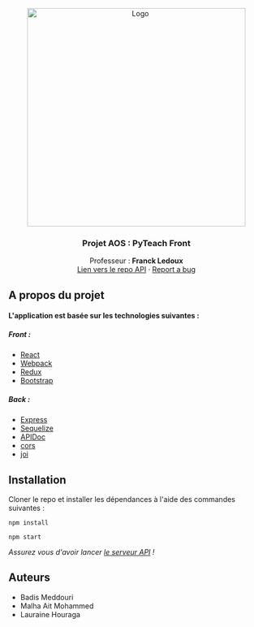 <p align="center">
  <a href="https://github.com/meddouribadis/pyteach-front">
    <img src="https://ammib2018.sciencesconf.org/data/pages/logoUEVE.jpg" alt="Logo" width="430">
  </a>
</p>

  <h3 align="center">Projet AOS : PyTeach Front</h3>

  <p align="center">
    Professeur : <strong>Franck Ledoux</strong>
    <br />
    <a href="https://github.com/Malha3/PyteachBack">Lien vers le repo API</a>
    ·
    <a href="https://github.com/meddouribadis/DLL_CasContact_Front/issues">Report a bug</a>
  </p>

## A propos du projet

#### L'application est basée sur les technologies suivantes :

##### Front :

* [React](https://fr.reactjs.org/)
* [Webpack](https://webpack.js.org/)
* [Redux](https://redux.js.org/)
* [Bootstrap](https://getbootstrap.com/)

##### Back :

* [Express](https://expressjs.com/fr/)
* [Sequelize](https://sequelize.org/)
* [APIDoc](https://apidocjs.com/)
* [cors](https://www.npmjs.com/package/cors)
* [joi](https://github.com/sideway/joi)

## Installation

Cloner le repo et installer les dépendances à l'aide des commandes suivantes  :

`npm install`

`npm start`

*Assurez vous d'avoir lancer [le serveur API](https://github.com/Malha3/PyteachBack) !*

##  Auteurs

* Badis Meddouri
* Malha Ait Mohammed
* Lauraine Houraga

